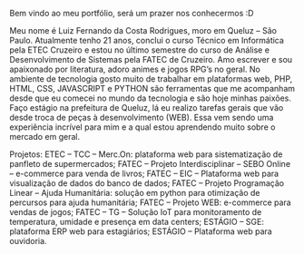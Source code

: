 Bem vindo ao meu portfólio, será um prazer nos conhecermos :D 

Meu nome é Luiz Fernando da Costa Rodrigues, moro em Queluz – São Paulo. Atualmente tenho 21 anos, conclui o curso Técnico em Informática pela ETEC Cruzeiro e estou no último semestre do curso de Análise e Desenvolvimento de Sistemas pela FATEC de Cruzeiro. 
Amo escrever e sou apaixonado por literatura, adoro animes e jogos RPG’s no geral. No ambiente de tecnologia gosto muito de trabalhar em plataformas web, PHP, HTML, CSS, JAVASCRIPT e PYTHON são ferramentas que me acompanham desde que eu comecei no mundo da tecnologia e são hoje minhas paixões.
Faço estágio na prefeitura de Queluz, lá eu realizo tarefas gerais que vão desde troca de peças à desenvolvimento (WEB). Essa vem sendo uma experiência incrível para mim e a qual estou aprendendo muito sobre o mercado em geral. 

Projetos:
ETEC – TCC – Merc.On: plataforma web para sistematização de panfleto de supermercados;
FATEC – Projeto Interdisciplinar – SEBO Online – e-commerce para venda de livros;
FATEC – EIC – Plataforma web para visualização de dados do banco de dados;
FATEC – Projeto Programação Linear – Ajuda Humanitária: solução em python para otimização de percursos para ajuda humanitária;
FATEC – Projeto WEB: e-commerce para vendas de jogos;
FATEC – TG – Solução IoT para monitoramento de temperatura, umidade e presença em data centers;
ESTÁGIO – SGE: plataforma ERP web para estagiários;
ESTÁGIO – Plataforma web para ouvidoria.
